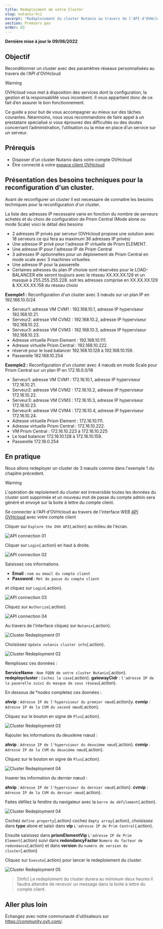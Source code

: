 ```yaml
---
title: Redeploiment de votre Cluster
slug: nutanix-hci
excerpt: "Redeploiement du cluster Nutanix au travers de l'API d'OVHcloud"
section: Premiers pas
order: 03
---
```


**Dernière mise à jour le 09/06/2022**

## Objectif

Reconditionner un cluster avec des paramètres réseaux personnalisées au travers de l'API d'OVHcloud

> [!warning]
> OVHcloud vous met à disposition des services dont la configuration, la gestion et la responsabilité vous incombent. Il vous appartient donc de ce fait d’en assurer le bon fonctionnement.
>
> Ce guide a pour but de vous accompagner au mieux sur des tâches courantes. Néanmoins, nous vous recommandons de faire appel à un prestataire spécialisé si vous éprouvez des difficultés ou des doutes concernant l’administration, l’utilisation ou la mise en place d’un service sur un serveur.
>

## Prérequis

- Disposer d'un cluster Nutanix dans votre compte OVHcloud
- Être connecté à votre [espace client OVHcloud](https://www.ovh.com/auth/?action=gotomanager&from=https://www.ovh.com/fr/&ovhSubsidiary=fr)


## Présentation des besoins techniques pour la reconfiguration d'un cluster.

Avant de reconfigurer un cluster il est necessaire de connaitre les besoins techniques pour la reconfiguration d'un cluster.

La liste des adresses IP necessaire varie en fonction du nombre de serveurs achetés et du choix de configuration de Prism Central (Mode alone ou mode Scale) voici le détail des besoins

- 2 adresses IP privés par serveur (OVHcloud propose une solution avec 18 serveurs ce qui fera au maximum 36 adresses IP privés)
- Une adresse IP privé pour l'adresse IP virtuelle de Prism ELEMENT.
- Une adresse IP pour l'adresse IP de Prism Central
- 3 adresses IP optionnelles pour un déploiement de Prism Central en mode scale avec 3 machines virtuelles
- Une adresse IP pour la passerelle
- Certaines adresses du plan IP choisie sont réservées pour le LOAD-BALANCER elle seront toujours avec le réseau XX.XX.XX.128 et un masque à 255.255.255.228. soit les adresses comprise en XX.XX.XX.129 & XX.XX.XX.158 du réseau choisi

**Exemple1 :**  Reconfiguration d'un cluster avec 3 nœuds sur un plan IP en 192.168.10.0/24

- Serveur1: adresse VM CVM1 : 192.168.10.1, adresse IP hyperviseur 192.168.10.21.
- Serveur2: adresse VM CVM2 : 192.168.10.2, adresse IP hyperviseur 192.168.10.22.
- Serveur3: adresse VM CVM3 : 192.168.10.3, adresse IP hyperviseur 192.168.10.23.
- Adresse virtuelle Prism Element : 192.168.10.111.
- Adresse virtuelle Prism Central : 192.168.10.222.
- réservé pour le load balancer 192.168.10.128 à 192.168.10.159.
- Passerelle 192.168.10.254

**Exemple2 :**  Reconfiguration d'un cluster avec 4 nœuds en mode Scale pour Prism Central sur un plan IP en 172.16.0.0/16

- Serveur1: adresse VM CVM1 : 172.16.10.1, adresse IP hyperviseur 172.16.10.21.
- Serveur2: adresse VM CVM2 : 172.16.10.2, adresse IP hyperviseur 172.16.10.22.
- Serveur3: adresse VM CVM3 : 172.16.10.3, adresse IP hyperviseur 172.16.10.23.
- Serveur4: adresse VM CVM4 : 172.16.10.4, adresse IP hyperviseur 172.16.10.24.
- Adresse virtuelle Prism Element : 172.16.10.111.
- Adresse virtuelle Prism Central : 172.16.10.222.
- VM Prism Central : 172.16.10.223 à 172.16.10.225
- Le load balancer 172.16.10.128 à 172.16.10.159.
- Passerelle 172.16.0.254

## En pratique

Nous allons redeployer un cluster de 3 nœuds comme dans l'exemple 1 du chapitre précedent.

> [!warning]
> L'opération de reploiement du cluster est irreversible toutes les données du cluster sont supprimée
> et un nouveau mot de passe du compte admin sera généré et envoyé sur la boite à lettre du compte client.

Se connecter à l'API d'OVHcloud au travers de l'interface WEB [API OVHcloud](https://api.ovh.com) avec votre compte client

Cliquer sur  `Explore the OVH API`{.action} au milieu de l'écran.

![API connection 01](images/00-connectionapi01.png)

Cliquer sur `Login`{.action} en haut à droite.

![API connection 02](images/00-connectionapi02.png)

Saisissez ces informations.

- **Email** : `nom ou email du compte client`
- **Password** : `Mot de passe du compte client`

et cliquez sur `Login`{.action}.

![API connection 03](images/00-connectionapi03.png)

Cliquez sur `Authorize`{.action}.

![API connection 04](images/00-connectionapi04.png)

Au travers de l'interface cliquez sur `Nutanix`{.action}.

![Cluster Redeployment 01](images/01-cluster-redeployment01.png)

Choisissez `Update nutanix cluster info`{.action}.

![Cluster Redeployment 02](images/01-cluster-redeployment02.png)

Remplissez ces données :

**ServiceName** : `Nom FQDN de votre cluster Nutanix`{.action}.
**redeploycluster** : `Cochez la case`{.action}.
**gatewayCidr** : `l'adresse IP de la paserelle suivi du masque de sous réseau`{.action}.

En dessous de **nodes* completez ces données :  

**ahvip** : `Adresse IP de l'hyperviseur du premier nœud`{.action}y.
**cvmip** : `Adresse IP de la CVM du second nœud`{.action}.

Cliquez sur le bouton en signe de `Plus`{.action}.

![Cluster Redeployment 03](images/01-cluster-redeployment03.png)

Rajouter les informations du deuxième nœud :

**ahvip** : `Adresse IP de l'hyperviseur du deuxième nœud`{.action}.
**cvmip** : `Adresse IP de la CVM du deuxième nœud`{.action}.

Cliquez sur le bouton en signe de `Plus`{.action}.

![Cluster Redeployment 04](images/01-cluster-redeployment04.png)

Inserer les information du dernier nœud :

**ahvip** : `Adresse IP de l'hyperviseur du dernier nœud`{.action}.
**cvmip** : `Adresse IP de la CVM du dernier nœud`{.action}.

Faites défilez la fenêtre du navigateur avec la `barre de défilement`{.action}.

![Cluster Redeployment 04](images/01-cluster-redeployment04.png)

Cochez `define property`{.action} cochez `Empty array`{.action}, choisissez dans **type** alone et saisir dans **vip** `L'adresse IP de Prim Central`{.action}.

Ensuite saisissez dans **prismElementVip** `L'adresse IP de Prim Element`{.action} suivi dans **redondancyFactor** `Numero du facteur de redondance`{.action} et dans **version** du  `numéro de version du cluster`{.action}

Cliquez sur `Execute`{.action} pour lancer le redeploiement du cluster.

![Cluster Redeployment 05](images/01-cluster-redeployment04.png)

> [!info]
> Le redeploiment du cluster durera au minimum deux heures il faudra attendre de recevoir un message
> dans la boite à lettre du compte client.

















## Aller plus loin



Échangez avec notre communauté d'utilisateurs sur <https://community.ovh.com/>.
